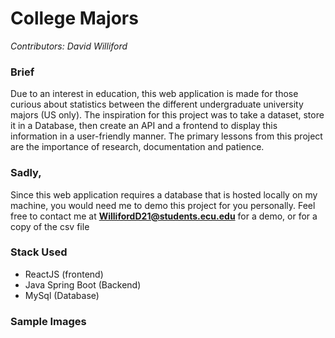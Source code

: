 # College Majors
*Contributors: David Williford*

### Brief 
Due to an interest in education, this web application is made for those curious about statistics between the different undergraduate university majors (US only). The inspiration for this project was to take a dataset, store it in a Database, then create an API and a frontend to display this information in a user-friendly manner. The primary lessons from this project are the importance of research, documentation and patience.

### Sadly,
Since this web application requires a database that is hosted locally on my machine, you would need me to demo this project for you personally. Feel free to contact me at **WillifordD21@students.ecu.edu** for a demo, or for a copy of the csv file

### Stack Used 
* ReactJS (frontend)
* Java Spring Boot (Backend)
* MySql (Database)

### Sample Images 
